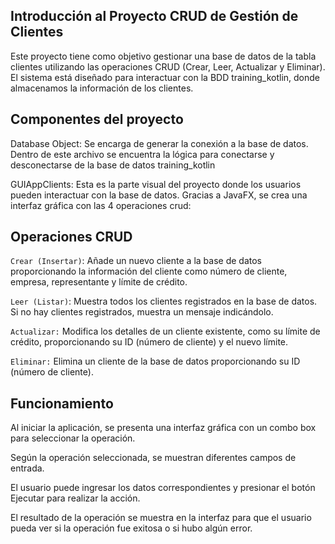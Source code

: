 ## Introducción al Proyecto CRUD de Gestión de Clientes

Este proyecto tiene como objetivo gestionar una base de datos de la tabla clientes utilizando las operaciones CRUD (Crear, Leer, Actualizar y Eliminar). El sistema está diseñado para interactuar con la BDD training_kotlin, donde almacenamos la información de los clientes.

## Componentes del proyecto
Database Object: Se encarga de generar la conexión a la base de datos. Dentro de este archivo se encuentra la lógica para conectarse y desconectarse de la base de datos training_kotlin


GUIAppClients: Esta es la parte visual del proyecto donde los usuarios pueden interactuar con la base de datos. Gracias a JavaFX, se crea una interfaz gráfica con las 4 operaciones crud:

## Operaciones CRUD

`Crear (Insertar)`: Añade un nuevo cliente a la base de datos proporcionando la información del cliente como número de cliente, empresa, representante y límite de crédito.

`Leer (Listar)`: Muestra todos los clientes registrados en la base de datos. Si no hay clientes registrados, muestra un mensaje indicándolo.

`Actualizar:` Modifica los detalles de un cliente existente, como su límite de crédito, proporcionando su ID (número de cliente) y el nuevo límite.

`Eliminar:` Elimina un cliente de la base de datos proporcionando su ID (número de cliente).

## Funcionamiento
Al iniciar la aplicación, se presenta una interfaz gráfica con un combo box para seleccionar la operación.

Según la operación seleccionada, se muestran diferentes campos de entrada.

El usuario puede ingresar los datos correspondientes y presionar el botón Ejecutar para realizar la acción.

El resultado de la operación se muestra en la interfaz para que el usuario pueda ver si la operación fue exitosa o si hubo algún error.